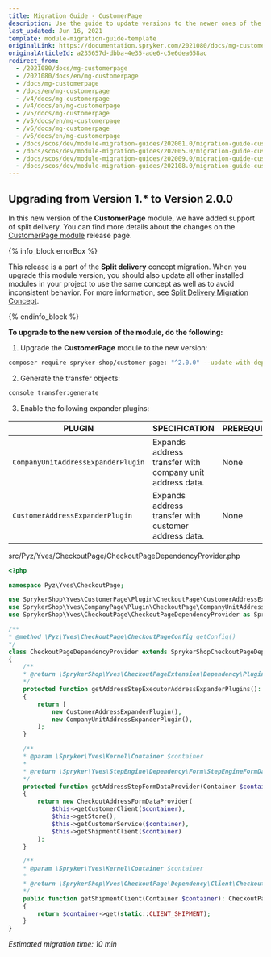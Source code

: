 ```yaml
---
title: Migration Guide - CustomerPage
description: Use the guide to update versions to the newer ones of the CustomerPage module.
last_updated: Jun 16, 2021
template: module-migration-guide-template
originalLink: https://documentation.spryker.com/2021080/docs/mg-customerpage
originalArticleId: a235657d-dbba-4e35-ade6-c5e6dea658ac
redirect_from:
  - /2021080/docs/mg-customerpage
  - /2021080/docs/en/mg-customerpage
  - /docs/mg-customerpage
  - /docs/en/mg-customerpage
  - /v4/docs/mg-customerpage
  - /v4/docs/en/mg-customerpage
  - /v5/docs/mg-customerpage
  - /v5/docs/en/mg-customerpage
  - /v6/docs/mg-customerpage
  - /v6/docs/en/mg-customerpage
  - /docs/scos/dev/module-migration-guides/202001.0/migration-guide-customerpage.html
  - /docs/scos/dev/module-migration-guides/202005.0/migration-guide-customerpage.html
  - /docs/scos/dev/module-migration-guides/202009.0/migration-guide-customerpage.html
  - /docs/scos/dev/module-migration-guides/202108.0/migration-guide-customerpage.html
---
```


## Upgrading from Version 1.* to Version 2.0.0

In this new version of the **CustomerPage** module, we have added support of split delivery. You can find more details about the changes on the [CustomerPage module](https://github.com/spryker-shop/customer-page/releases) release page.

{% info_block errorBox %}

This release is a part of the **Split delivery** concept migration. When you upgrade this module version, you should also update all other installed modules in your project to use the same concept as well as to avoid inconsistent behavior. For more information, see [Split Delivery Migration Concept](/docs/scos/dev/migration-concepts/split-delivery-migration-concept.html).

{% endinfo_block %}

**To upgrade to the new version of the module, do the following:**
1. Upgrade the **CustomerPage** module to the new version:

```bash
composer require spryker-shop/customer-page: "^2.0.0" --update-with-dependencies
```

2. Generate the transfer objects:

```bash
console transfer:generate
```

3. Enable the following expander plugins:

| PLUGIN | SPECIFICATION | PREREQUISITES | NAMESPACE |
| --- | --- | --- | --- |
| `CompanyUnitAddressExpanderPlugin` | Expands address transfer with company unit address data. | None | `\SprykerShop\Yves\CompanyPage\Plugin\CheckoutPage\CompanyUnitAddressExpanderPlugin` |
| `CustomerAddressExpanderPlugin` | Expands address transfer with customer address data. | None | `\SprykerShop\Yves\CustomerPage\Plugin\CheckoutPage\CustomerAddressExpanderPlugin` |

src/Pyz/Yves/CheckoutPage/CheckoutPageDependencyProvider.php

```php
<?php

namespace Pyz\Yves\CheckoutPage;

use SprykerShop\Yves\CustomerPage\Plugin\CheckoutPage\CustomerAddressExpanderPlugin;
use SprykerShop\Yves\CompanyPage\Plugin\CheckoutPage\CompanyUnitAddressExpanderPlugin;
use SprykerShop\Yves\CheckoutPage\CheckoutPageDependencyProvider as SprykerShopCheckoutPageDependencyProvider;

/**
* @method \Pyz\Yves\CheckoutPage\CheckoutPageConfig getConfig()
*/
class CheckoutPageDependencyProvider extends SprykerShopCheckoutPageDependencyProvider
{
	/**
	* @return \SprykerShop\Yves\CheckoutPageExtension\Dependency\Plugin\AddressTransferExpanderPluginInterface[]
	*/
	protected function getAddressStepExecutorAddressExpanderPlugins(): array
	{
		return [
			new CustomerAddressExpanderPlugin(),
			new CompanyUnitAddressExpanderPlugin(),
		];
	}

	/**
	* @param \Spryker\Yves\Kernel\Container $container
	*
	* @return \Spryker\Yves\StepEngine\Dependency\Form\StepEngineFormDataProviderInterface
	*/
	protected function getAddressStepFormDataProvider(Container $container): StepEngineFormDataProviderInterface
	{
		return new CheckoutAddressFormDataProvider(
			$this->getCustomerClient($container),
			$this->getStore(),
			$this->getCustomerService($container),
			$this->getShipmentClient($container)
		);
	}

	/**
	* @param \Spryker\Yves\Kernel\Container $container
	*
	* @return \SprykerShop\Yves\CheckoutPage\Dependency\Client\CheckoutPageToShipmentClientInterface
	*/
	public function getShipmentClient(Container $container): CheckoutPageToShipmentClientInterface
	{
		return $container->get(static::CLIENT_SHIPMENT);
	}
}
```

*Estimated migration time: 10 min*
